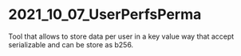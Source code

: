 # 2021_10_07_UserPerfsPerma
Tool that allows to store data per user in a key value way that accept serializable and can be store as b256.
